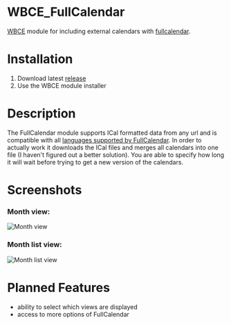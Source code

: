 # WBCE_FullCalendar
[WBCE](https://wbce.org) module for including external calendars with [fullcalendar](https://fullcalendar.io).
# Installation
1. Download latest [release](https://github.com/Atlasfreak/WBCE_FullCalendar/releases)
2. Use the WBCE module installer
# Description
The FullCalendar module supports ICal formatted data from any url and is compatible with all [languages supported by FullCalendar](https://fullcalendar.io/docs/localization).
In order to actually work it downloads the ICal files and merges all calendars into one file (I haven't figured out a better solution).
You are able to specify how long it will wait before trying to get a new version of the calendars.
# Screenshots

### Month view:
![Month view](https://imgur.com/qbNmaSH.png)

### Month list view:
![Month list view](https://imgur.com/uRXxm48.png)

# Planned Features
- ability to select which views are displayed
- access to more options of FullCalendar
